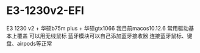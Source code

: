# E3-1230v2-EFI
E3 1230 v2 + 华硕b75m plus + 华硕gtx1066 我目前macos10.12.6 常用驱动基本上覆盖 可以用无线鼠标 蓝牙模块可以自己添加蓝牙接收器 连接蓝牙鼠标、键盘、airpods等正常
